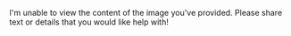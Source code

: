 I'm unable to view the content of the image you've provided. Please share text or details that you would like help with!